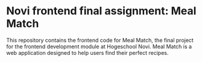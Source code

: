 # Novi frontend final assignment: Meal Match

This repository contains the frontend code for Meal Match, the final project for the frontend development module at 
Hogeschool Novi. Meal Match is a web application designed to help users find their perfect recipes.
